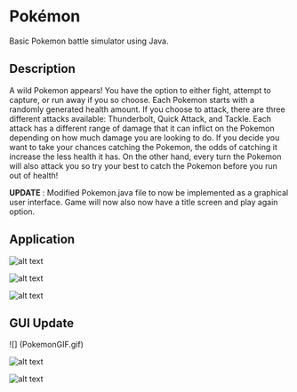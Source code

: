# Pokémon
Basic Pokemon battle simulator using Java. 

## Description
A wild Pokemon appears! You have the option to either fight, attempt to capture, or run away if you so choose. Each Pokemon starts with a randomly generated health amount. If you choose to attack, there are three different attacks available: Thunderbolt, Quick Attack, and Tackle. Each attack has a different range of damage that it can inflict on the Pokemon depending on how much damage you are looking to do. If you decide you want to take your chances catching the Pokemon, the odds of catching it increase the less health it has. On the other hand, every turn the Pokemon will also attack you so try your best to catch the Pokemon before you run out of health!

**UPDATE** : Modified Pokemon.java file to now be implemented as a graphical user interface. Game will now also now have a title screen and play again option.

## Application

![alt text](https://i.postimg.cc/XrygD50Y/Screen-Shot-2021-11-13-at-9-50-15-PM.png)

![alt text](https://i.postimg.cc/Jhq7GFwK/Screen-Shot-2021-11-13-at-10-01-24-PM.png)

![alt text](https://i.postimg.cc/hfYrrr6Y/Screen-Shot-2021-11-13-at-9-49-46-PM.png)

## GUI Update

![] (PokemonGIF.gif)

![alt text](https://i.postimg.cc/c1h9vQtG/Screen-Shot-2021-11-23-at-9-06-47-PM.png)

![alt text](https://i.postimg.cc/Prq6YP1p/Screen-Shot-2021-11-23-at-9-07-26-PM.png)
